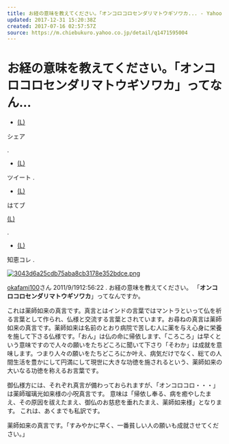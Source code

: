 ```yaml
---
title: お経の意味を教えてください。「オンコロコロセンダリマトウギソワカ... - Yahoo!知恵袋
updated: 2017-12-31 15:20:38Z
created: 2017-07-16 02:57:57Z
source: https://m.chiebukuro.yahoo.co.jp/detail/q1471595004
---
```


# **お経の意味を教えてください。「オンコロコロセンダリマトウギソワカ」ってなん...**

- [(L)](https://www.facebook.com/share.php?u=https%3A%2F%2Fdetail.chiebukuro.yahoo.co.jp%2Fqa%2Fquestion_detail%2Fq1471595004)

シェア

.

- [(L)](https://twitter.com/share?url=https%3A%2F%2Fdetail.chiebukuro.yahoo.co.jp%2Fqa%2Fquestion_detail%2Fq1471595004&text=%E3%81%8A%E7%B5%8C%E3%81%AE%E6%84%8F%E5%91%B3%E3%82%92%E6%95%99%E3%81%88%E3%81%A6%E3%81%8F%E3%81%A0%E3%81%95%E3%81%84%E3%80%82%E3%80%8C%E3%82%AA%E3%83%B3%E3%82%B3%E3%83%AD%E3%82%B3%E3%83%AD%E3%82%BB%E3%83%B3%E3%83%80%E3%83%AA%E3%83%9E%E3%83%88%E3%82%A6%E3%82%AE%E3%82%BD%E3%83%AF%E3%82%AB%E3%80%8D%E3%81%A3%E3%81%A6%E3%81%AA%E3%82%93%E3%81%A7...&hashtags=%E7%9F%A5%E6%81%B5%E8%A2%8B_)

ツイート
.

- [(L)](http://b.hatena.ne.jp/append?https%3A%2F%2Fdetail.chiebukuro.yahoo.co.jp%2Fqa%2Fquestion_detail%2Fq1471595004)

はてブ

[(L)](http://b.hatena.ne.jp/entry/https://detail.chiebukuro.yahoo.co.jp/qa/question_detail/q1471595004)

.

- [(L)](https://detail.chiebukuro.yahoo.co.jp/qa/add_collection.php?qid=1471595004)

知恵コレ
.

[![3043d6a25cdb75aba8cb3178e352bdce.png](../_resources/3043d6a25cdb75aba8cb3178e352bdce.png)](https://chiebukuro.yahoo.co.jp/my/okafami100)

[okafami100](https://chiebukuro.yahoo.co.jp/my/okafami100)さん
2011/9/1912:56:22
.
お経の意味を教えてください。
「**オンコロコロセンダリマトウギソワカ**」ってなんですか。

これは薬師如来の真言です。真言とはインドの言葉ではマントラといって仏を祈る言葉として作られ、仏様と交流する言葉とされています。お尋ねの真言は薬師如来の真言です。薬師如来は名前のとおり病院で苦しむ人に薬を与え心身に栄養を施して下さる仏様です。「おん」は仏の命に帰依します、「ころころ」は早くという意味ですので人々の願いをたちどころに聞いて下さり「そわか」は成就を意味します。つまり人々の願いをたちどころにか叶え、病気だけでなく、総ての人間生活を豊かにして円満にして現世に大きな功徳を施されるという、薬師如来の大いなる功徳を称えるお言葉です。

御仏様方には、それぞれ真言が備わっておられますが、「オンコロコロ・・・」は薬師瑠璃光如来様の小呪真言です。
意味は「帰依し奉る、病を癒やしたまえ、その原因を祓えたまえ、御仏のお慈悲を垂れたまえ、薬師如来様」となります。
これは、あくまでも私訳です。

薬師如来の真言です。「すみやかに早く、一番貧しい人の願いも成就させてください。」